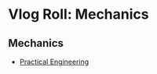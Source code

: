 # Vlog Roll: Mechanics

## Mechanics
* [Practical Engineering](https://www.youtube.com/channel/UCMOqf8ab-42UUQIdVoKwjlQ)
